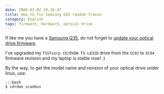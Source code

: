 ```yaml
---
date: 2008-02-02 19:36:47
title: How to fix Samsung Q35 random freeze
category: English
tags: firmware, Hardware, optical drive
---
```


If like me you have a [Samsung Q35](http://kevin.deldycke.com/2006/10/samsung-q35-xic-5500-tiny-review-of-a-strong-compact-laptop/), do not forget to [update your optical drive firmware](https://bugs.launchpad.net/linux/+bug/75295/comments/97).

I've upgraded my `TSSTcorp CD/DVDW TS-L632D` drive from the `SC02` to `SC04` firmware revision and my laptop is stable now! :)

By the way, to get the model name and revision of your optical drive under linux, use:

    :::bash
    $ cdrdao scanbus

